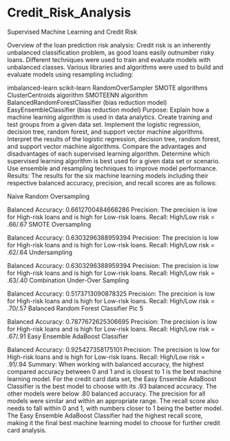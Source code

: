 # Credit_Risk_Analysis


Supervised Machine Learning and Credit Risk

Overview of the loan prediction risk analysis:
Credit risk is an inherently unbalanced classification problem, as good loans easily outnumber risky loans. Different techniques were used to train and evaluate models with unbalanced classes. Various libraries and algorithms were used to build and evaluate models using resampling including:

imbalanced-learn
scikit-learn
RandomOverSampler
SMOTE algorithms
ClusterCentroids algorithm
SMOTEENN algorithm
BalancedRandomForestClassifier (bias reduction model)
EasyEnsembleClassifier (bias reduction model)
Purpose:
Explain how a machine learning algorithm is used in data analytics.
Create training and test groups from a given data set.
Implement the logistic regression, decision tree, random forest, and support vector machine algorithms.
Interpret the results of the logistic regression, decision tree, random forest, and support vector machine algorithms.
Compare the advantages and disadvantages of each supervised learning algorithm.
Determine which supervised learning algorithm is best used for a given data set or scenario.
Use ensemble and resampling techniques to improve model performance.
Results:
The results for the six machine learning models including their respective balanced accuracy, precision, and recall scores are as follows:

Naive Random Oversampling


Balanced Accuracy: 0.6612700484668286
Precision: The precision is low for High-risk loans and is high for Low-risk loans.
Recall: High/Low risk = .66/.67
SMOTE Oversampling


Balanced Accuracy: 0.6303296388959394
Precision: The precision is low for High-risk loans and is high for Low-risk loans.
Recall: High/Low risk = .62/.64
Undersampling


Balanced Accuracy: 0.6303296388959394
Precision: The precision is low for High-risk loans and is high for Low-risk loans.
Recall: High/Low risk = .63/.40
Combination Under-Over Sampling


Balanced Accuracy: 0.5173713090878325
Precision: The precision is low for High-risk loans and is high for Low-risk loans.
Recall: High/Low risk = .70/.57
Balanced Random Forest Classifier
Pic 5

Balanced Accuracy: 0.7877672625306695
Precision: The precision is low for High-risk loans and is high for Low-risk loans.
Recall: High/Low risk = .67/.91
Easy Ensemble AdaBoost Classifier


Balanced Accuracy: 0.925427358175101
Precision: The precision is low for High-risk loans and is high for Low-risk loans.
Recall: High/Low risk = .91/.94
Summary:
When working with balanced accuracy, the highest compared accuracy between 0 and 1 and is closest to 1 is the best machine learning model. For the credit card data set, the Easy Ensemble AdaBoost Classifier is the best model to choose with its .93 balanced accuracy. The other models were below .80 balanced accuracy. The precision for all models were similar and within an appropriate range. The recall score also needs to fall within 0 and 1, with numbers closer to 1 being the better model. The Easy Ensemble AdaBoost Classifier had the highest recall score, making it the final best machine learning model to choose for further credit card analysis.